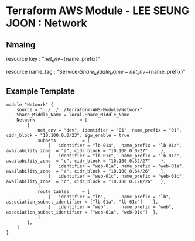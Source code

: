 # Terraform AWS Module - LEE SEUNG JOON : Network

## Nmaing 
resource key        : "${net_env}-${name_prefix}"

resource name_tag   : "Service-${Share_Middle_Name}-{net_env}-${name_prefix}"

## Example Template
```HCL
module "Network" {
    source = "../../../Terraform-AWS-Module/Network"
    Share_Middle_Name = local.Share_Middle_Name
    Network                 = [
        {   
            net_env = "dev", identifier = "01", name_prefix = "01", cidr_block = "10.100.0.0/23", igw_enable = true 
            subnets          = [                
                {   identifier = "lb-01a",  name_prefix = "lb-01a",  availability_zone  = "a", cidr_block = "10.100.0.0/27"     },
                {   identifier = "lb-01c",  name_prefix = "lb-01c",  availability_zone  = "c", cidr_block = "10.100.0.32/27"    },
                {   identifier = "web-01a", name_prefix = "web-01a", availability_zone  = "a", cidr_block = "10.100.0.64/26"    },
                {   identifier = "web-01c", name_prefix = "web-01c", availability_zone  = "c", cidr_block = "10.100.0.128/26"   },
            ]
            route_tables     = [
                {   identifier = "lb",      name_prefix = "lb",     association_subnet_identifier = ["lb-01a", "lb-01c"]    },
                {   identifier = "web",     name_prefix = "web",    association_subnet_identifier = ["web-01a", "web-01c"]  },
            ]
        },
    ]
}
```
